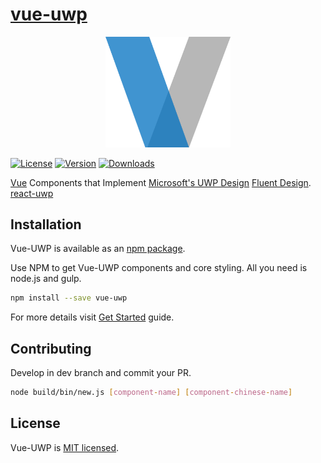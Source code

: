 # [vue-uwp](https://github.com/babyeyeFE/vue-uwp.git)

<p style="text-align: center"><img src="docs/.vuepress/public/logo.png" alt="VueUwp" width="200" /></p>

[![License](https://img.shields.io/npm/l/vue-uwp.svg)](https://www.npmjs.com/package/vue-uwp)
[![Version](https://img.shields.io/npm/v/vue-uwp.svg)](https://www.npmjs.com/package/vue-uwp)
[![Downloads](https://img.shields.io/npm/dm/vue-uwp.svg)](https://www.npmjs.com/package/vue-uwp)

[Vue](https://vuejs.org) Components that Implement 
[Microsoft's UWP Design](https://developer.microsoft.com/en-us/windows/apps/design) 
[Fluent Design](https://www.microsoft.com/design/fluent/). 
[react-uwp](https://www.react-uwp.com/) 

## Installation
Vue-UWP is available as an [npm package](https://www.npmjs.org/package/vue-uwp).

Use NPM to get Vue-UWP components and core styling. All you need is node.js and gulp.

``` bash
npm install --save vue-uwp
```

For more details visit [Get Started](./docs/get-started.md) guide.

## Contributing
Develop in dev branch and commit your PR.

``` bash
node build/bin/new.js [component-name] [component-chinese-name]
```

## License

Vue-UWP is [MIT licensed](https://www.npmjs.org/package/vue-uwp).

[vue]: https://vuejs.org
[fluent]: https://fluent.microsoft.com/
[fluent-uwp]: https://developer.microsoft.com/en-us/windows/apps/design
[uwp]: https://developer.microsoft.com/en-us/windows/apps
[contributing-file]: https://github.com/arturmiz/vuent/blob/master/.github/CONTRIBUTING.md
[changelog-file]: https://github.com/arturmiz/vuent/blob/master/CHANGELOG.md
